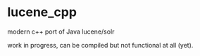 # lucene_cpp

modern c++ port of Java lucene/solr

work in progress, can be compiled but not functional at all (yet).
